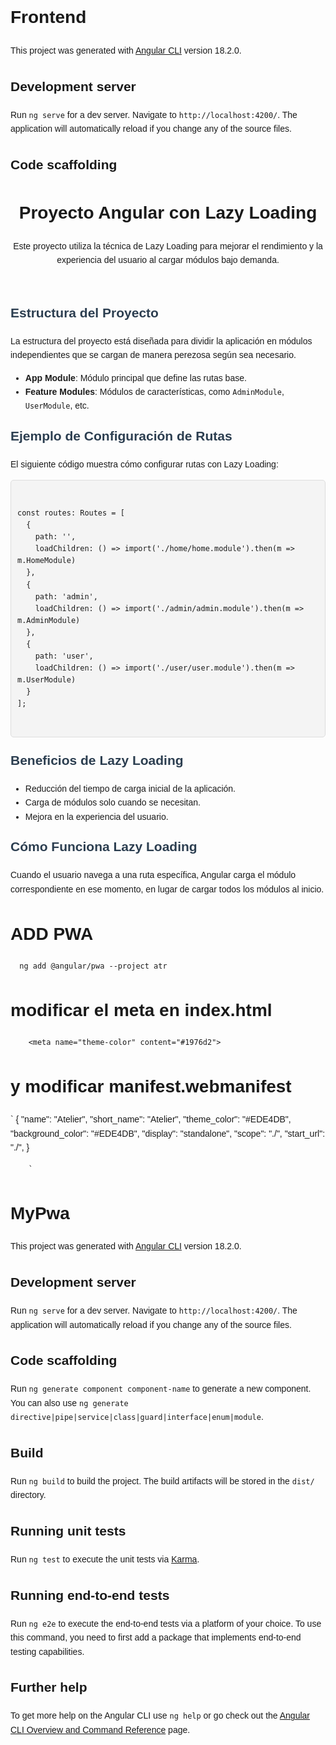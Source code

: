 # Frontend

This project was generated with [Angular CLI](https://github.com/angular/angular-cli) version 18.2.0.

## Development server

Run `ng serve` for a dev server. Navigate to `http://localhost:4200/`. The application will automatically reload if you change any of the source files.

## Code scaffolding
<!DOCTYPE html>
<html lang="en">
<head>
  <meta charset="UTF-8">
  <meta name="viewport" content="width=device-width, initial-scale=1.0">
  <title>Proyecto Angular con Lazy Loading</title>
  <style>
    body {
      font-family: Arial, sans-serif;
      line-height: 1.6;
    }
    .section-title {
      font-size: 1.5em;
      margin-top: 20px;
      color: #2c3e50;
    }
    .code-snippet {
      background-color: #f4f4f4;
      padding: 10px;
      border: 1px solid #ddd;
      border-radius: 5px;
      margin-top: 10px;
    }
  </style>
</head>
<body>

  <header>
    <h1>Proyecto Angular con Lazy Loading</h1>
    <p>Este proyecto utiliza la técnica de Lazy Loading para mejorar el rendimiento y la experiencia del usuario al cargar módulos bajo demanda.</p>
  </header>

  <section>
    <h2 class="section-title">Estructura del Proyecto</h2>
    <p>La estructura del proyecto está diseñada para dividir la aplicación en módulos independientes que se cargan de manera perezosa según sea necesario.</p>
    <ul>
      <li><strong>App Module</strong>: Módulo principal que define las rutas base.</li>
      <li><strong>Feature Modules</strong>: Módulos de características, como <code>AdminModule</code>, <code>UserModule</code>, etc.</li>
    </ul>
  </section>

  <section>
    <h2 class="section-title">Ejemplo de Configuración de Rutas</h2>
    <p>El siguiente código muestra cómo configurar rutas con Lazy Loading:</p>
    <div class="code-snippet">
      <pre><code>
const routes: Routes = [
  {
    path: '',
    loadChildren: () => import('./home/home.module').then(m => m.HomeModule)
  },
  {
    path: 'admin',
    loadChildren: () => import('./admin/admin.module').then(m => m.AdminModule)
  },
  {
    path: 'user',
    loadChildren: () => import('./user/user.module').then(m => m.UserModule)
  }
];
      </code></pre>
    </div>
  </section>

  <section>
    <h2 class="section-title">Beneficios de Lazy Loading</h2>
    <ul>
      <li>Reducción del tiempo de carga inicial de la aplicación.</li>
      <li>Carga de módulos solo cuando se necesitan.</li>
      <li>Mejora en la experiencia del usuario.</li>
    </ul>
  </section>

  <section>
    <h2 class="section-title">Cómo Funciona Lazy Loading</h2>
    <p>Cuando el usuario navega a una ruta específica, Angular carga el módulo correspondiente en ese momento, en lugar de cargar todos los módulos al inicio.</p>
  </section>

</body>
</html>


# ADD PWA

`  ng add @angular/pwa --project atr`

# modificar el meta en index.html

`    <meta name="theme-color" content="#1976d2">`

# y modificar manifest.webmanifest

` {
"name": "Atelier",
"short_name": "Atelier",
"theme_color": "#EDE4DB",
"background_color": "#EDE4DB",
"display": "standalone",
"scope": "./",
"start_url": "./",
}

        `





<!-- puntos -->

<!-- 

1:Se utilizan contraseñas fuertes 
Longitud mínima (ej. 8 o más 
caracteres)


 -->
# MyPwa

This project was generated with [Angular CLI](https://github.com/angular/angular-cli) version 18.2.0.

## Development server

Run `ng serve` for a dev server. Navigate to `http://localhost:4200/`. The application will automatically reload if you change any of the source files.

## Code scaffolding

Run `ng generate component component-name` to generate a new component. You can also use `ng generate directive|pipe|service|class|guard|interface|enum|module`.

## Build

Run `ng build` to build the project. The build artifacts will be stored in the `dist/` directory.

## Running unit tests

Run `ng test` to execute the unit tests via [Karma](https://karma-runner.github.io).

## Running end-to-end tests

Run `ng e2e` to execute the end-to-end tests via a platform of your choice. To use this command, you need to first add a package that implements end-to-end testing capabilities.

## Further help

To get more help on the Angular CLI use `ng help` or go check out the [Angular CLI Overview and Command Reference](https://angular.dev/tools/cli) page.
